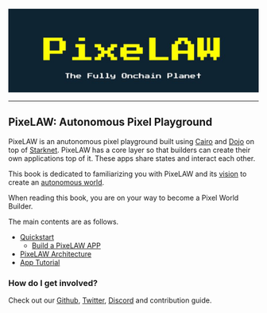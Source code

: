 ![PixeLAW](images/PixeLAW.jpeg)

---

## PixeLAW: Autonomous Pixel Playground

PixeLAW is an anutonomous pixel playground built using [Cairo](https://book.cairo-lang.org/) and [Dojo](https://book.dojoengine.org/) on top of [Starknet](https://book.starknet.io/). PixeLAW has a core layer so that builders can create their own applications top of it. These apps share states and interact each other.

This book is dedicated to familiarizing you with PixeLAW and its [vision](https://medium.com/@syora/discovering-pixelaw-the-fully-onchain-planet-ac5e8bb40dfb) to create an [autonomous world](https://book.dojoengine.org/theory/autonomous-worlds.html).

When reading this book, you are on your way to become a Pixel World Builder.

The main contents are as follows.
- [Quickstart](./getting-started/quick-start.md)
    - [Build a PixeLAW APP](../src/build-app/1-build-app.md)
- [PixeLAW Architecture](./architecture/overview.md)
- [App Tutorial](../src/app-tutorials/README.md)

### How do I get involved?

Check out our [Github](https://github.com/pixelaw/), [Twitter](https://twitter.com/0xPixeLAW), [Discord](https://t.co/jKDjNbFdZ5) and contribution guide.